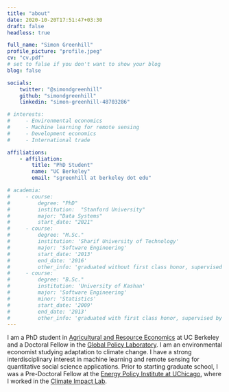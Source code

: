 ```yaml
---
title: "about"
date: 2020-10-20T17:51:47+03:30
draft: false
headless: true

full_name: "Simon Greenhill"
profile_picture: "profile.jpeg"
cv: "cv.pdf"
# set to false if you don't want to show your blog
blog: false

socials:
    twitter: "@simondgreenhill"
    github: "simondgreenhill"
    linkedin: "simon-greenhill-48703286"

# interests:
#     - Environmental economics
#     - Machine learning for remote sensing
#     - Development economics
#     - International trade

affiliations:
    - affiliation:
        title: "PhD Student"
        name: "UC Berkeley"
        email: "sgreenhill at berkeley dot edu"

# academia:
#     - course:
#         degree: "PhD"
#         institution:  "Stanford University"
#         major: "Data Systems"
#         start_date: "2021"
#     - course:
#         degree: "M.Sc."
#         institution: 'Sharif University of Technology'
#         major: 'Software Engineering'
#         start_date: '2013'
#         end_date: '2016'
#         other_info: 'graduated without first class honor, supervised by Prof. Very Cool!'
#     - course:
#         degree: "B.Sc."
#         institution: 'University of Kashan'
#         major: 'Software Engineering'
#         minor: 'Statistics'
#         start_date: '2009'
#         end_date: '2013'
#         other_info: 'graduated with first class honor, supervised by Prof.  Cool!'
---
```


I am a PhD student in [Agricultural and Resource Economics](http://www.are.berkeley.edu) at UC Berkeley and a Doctoral Fellow in the [Global Policy Laboratory](http://www.globalpolicy.science/). I am an environmental economist studying adaptation to climate change. I have a strong interdisciplinary interest in machine learning and remote sensing for quantitative social science applications. Prior to starting graduate school, I was a Pre-Doctoral Fellow at the [Energy Policy Institute at UChicago](https://epic.uchicago.edu/), where I worked in the [Climate Impact Lab](http://www.impactlab.org).